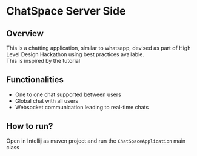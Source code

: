 # ChatSpace Server  Side

## Overview
This is a chatting application, similar to whatsapp, devised as part of High Level Design Hackathon using best practices available.  
This is inspired by the tutorial

## Functionalities
- One to one chat supported between users
- Global chat with all users
- Websocket communication leading to real-time chats

## How to run?
Open in Intellij as maven project and run the `ChatSpaceApplication` main class
